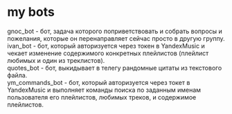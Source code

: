 # my bots

gnoc_bot - бот, задача которого поприветствовать и собрать вопросы и пожелания, которые он перенаправляет сейчас просто в другую группу.  <br />
ivan_bot - бот, который авторизуется через токен в YandexMusic и чекает изменение содержимого конкретных плейлистов (плейлист любимых и один из треклистов). <br />
quotes_bot - бот, выкидывает в телегу рандомные цитаты из текстового файла. <br />
ym_commands_bot - бот, который авторизуется через токет в YandexMusic и выполняет команды поиска по заданным именам пользователя его плейлистов, любимых треков, и содержимое плейлистов. <br />
